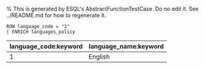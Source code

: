 % This is generated by ESQL's AbstractFunctionTestCase. Do no edit it. See ../README.md for how to regenerate it.

```esql
ROW language_code = "1"
| ENRICH languages_policy
```

| language_code:keyword | language_name:keyword |
| --- | --- |
| 1 | English |
